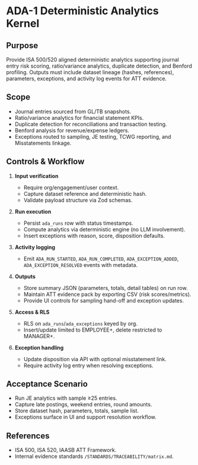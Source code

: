 # ADA-1 Deterministic Analytics Kernel

## Purpose
Provide ISA 500/520 aligned deterministic analytics supporting journal entry risk scoring, ratio/variance analytics, duplicate detection, and Benford profiling. Outputs must include dataset lineage (hashes, references), parameters, exceptions, and activity log events for ATT evidence.

## Scope
- Journal entries sourced from GL/TB snapshots.
- Ratio/variance analytics for financial statement KPIs.
- Duplicate detection for reconciliations and transaction testing.
- Benford analysis for revenue/expense ledgers.
- Exceptions routed to sampling, JE testing, TCWG reporting, and Misstatements linkage.

## Controls & Workflow
1. **Input verification**
   - Require org/engagement/user context.
   - Capture dataset reference and deterministic hash.
   - Validate payload structure via Zod schemas.

2. **Run execution**
   - Persist `ada_runs` row with status timestamps.
   - Compute analytics via deterministic engine (no LLM involvement).
   - Insert exceptions with reason, score, disposition defaults.

3. **Activity logging**
   - Emit `ADA_RUN_STARTED`, `ADA_RUN_COMPLETED`, `ADA_EXCEPTION_ADDED`, `ADA_EXCEPTION_RESOLVED` events with metadata.

4. **Outputs**
   - Store summary JSON (parameters, totals, detail tables) on run row.
   - Maintain ATT evidence pack by exporting CSV (risk scores/metrics).
   - Provide UI controls for sampling hand-off and exception updates.

5. **Access & RLS**
   - RLS on `ada_runs`/`ada_exceptions` keyed by org.
   - Insert/update limited to EMPLOYEE+, delete restricted to MANAGER+.

6. **Exception handling**
   - Update disposition via API with optional misstatement link.
   - Require activity log entry when resolving exceptions.

## Acceptance Scenario
- Run JE analytics with sample ≥25 entries.
- Capture late postings, weekend entries, round amounts.
- Store dataset hash, parameters, totals, sample list.
- Exceptions surface in UI and support resolution workflow.

## References
- ISA 500, ISA 520, IAASB ATT Framework.
- Internal evidence standards `/STANDARDS/TRACEABILITY/matrix.md`.
